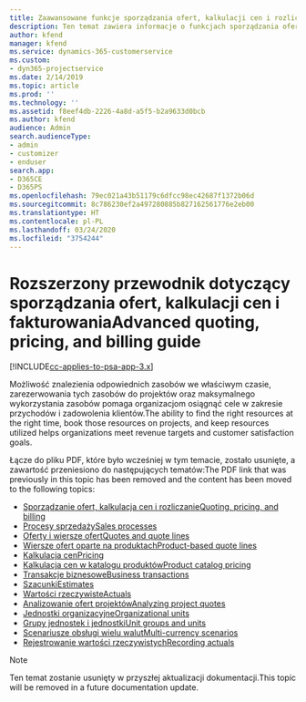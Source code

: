```yaml
---
title: Zaawansowane funkcje sporządzania ofert, kalkulacji cen i rozliczania
description: Ten temat zawiera informacje o funkcjach sporządzania ofert, kalkulacji cen i rozliczania w programie Project Service Automation.
author: kfend
manager: kfend
ms.service: dynamics-365-customerservice
ms.custom:
- dyn365-projectservice
ms.date: 2/14/2019
ms.topic: article
ms.prod: ''
ms.technology: ''
ms.assetid: f8eef4db-2226-4a8d-a5f5-b2a9633d0bcb
ms.author: kfend
audience: Admin
search.audienceType:
- admin
- customizer
- enduser
search.app:
- D365CE
- D365PS
ms.openlocfilehash: 79ec021a43b51179c6dfcc98ec42687f1372b06d
ms.sourcegitcommit: 8c786230ef2a497280885b827162561776e2eb00
ms.translationtype: HT
ms.contentlocale: pl-PL
ms.lasthandoff: 03/24/2020
ms.locfileid: "3754244"
---
```

# <a name="advanced-quoting-pricing-and-billing-guide"></a><span data-ttu-id="bf450-103">Rozszerzony przewodnik dotyczący sporządzania ofert, kalkulacji cen i fakturowania</span><span class="sxs-lookup"><span data-stu-id="bf450-103">Advanced quoting, pricing, and billing guide</span></span>

[!INCLUDE[cc-applies-to-psa-app-3.x](../../includes/cc-applies-to-psa-app-3x.md)]

<span data-ttu-id="bf450-104">Możliwość znalezienia odpowiednich zasobów we właściwym czasie, zarezerwowania tych zasobów do projektów oraz maksymalnego wykorzystania zasobów pomaga organizacjom osiągnąć cele w zakresie przychodów i zadowolenia klientów.</span><span class="sxs-lookup"><span data-stu-id="bf450-104">The ability to find the right resources at the right time, book those resources on projects, and keep resources utilized helps organizations meet revenue targets and customer satisfaction goals.</span></span> 

<span data-ttu-id="bf450-105">Łącze do pliku PDF, które było wcześniej w tym temacie, zostało usunięte, a zawartość przeniesiono do następujących tematów:</span><span class="sxs-lookup"><span data-stu-id="bf450-105">The PDF link that was previously in this topic has been removed and the content has been moved to the following topics:</span></span>

- [<span data-ttu-id="bf450-106">Sporządzanie ofert, kalkulacja cen i rozliczanie</span><span class="sxs-lookup"><span data-stu-id="bf450-106">Quoting, pricing, and billing</span></span>](../quote-bill-price.md)
- [<span data-ttu-id="bf450-107">Procesy sprzedaży</span><span class="sxs-lookup"><span data-stu-id="bf450-107">Sales processes</span></span>](../basic-sales-process.md)
- [<span data-ttu-id="bf450-108">Oferty i wiersze ofert</span><span class="sxs-lookup"><span data-stu-id="bf450-108">Quotes and quote lines</span></span>](../basic-quote-lines.md)
- [<span data-ttu-id="bf450-109">Wiersze ofert oparte na produktach</span><span class="sxs-lookup"><span data-stu-id="bf450-109">Product-based quote lines</span></span>](../product-based-quote-lines.md)
- [<span data-ttu-id="bf450-110">Kalkulacja cen</span><span class="sxs-lookup"><span data-stu-id="bf450-110">Pricing</span></span>](../basic-pricing.md)
- [<span data-ttu-id="bf450-111">Kalkulacja cen w katalogu produktów</span><span class="sxs-lookup"><span data-stu-id="bf450-111">Product catalog pricing</span></span>](../product-catalog-pricing.md)
- [<span data-ttu-id="bf450-112">Transakcje biznesowe</span><span class="sxs-lookup"><span data-stu-id="bf450-112">Business transactions</span></span>](../basic-business-transactions.md)
- [<span data-ttu-id="bf450-113">Szacunki</span><span class="sxs-lookup"><span data-stu-id="bf450-113">Estimates</span></span>](../estimates.md)
- [<span data-ttu-id="bf450-114">Wartości rzeczywiste</span><span class="sxs-lookup"><span data-stu-id="bf450-114">Actuals</span></span>](../actuals.md)
- [<span data-ttu-id="bf450-115">Analizowanie ofert projektów</span><span class="sxs-lookup"><span data-stu-id="bf450-115">Analyzing project quotes</span></span>](../basic-analyzing-quotes.md)
- [<span data-ttu-id="bf450-116">Jednostki organizacyjne</span><span class="sxs-lookup"><span data-stu-id="bf450-116">Organizational units</span></span>](../advanced-organizational.md)
- [<span data-ttu-id="bf450-117">Grupy jednostek i jednostki</span><span class="sxs-lookup"><span data-stu-id="bf450-117">Unit groups and units</span></span>](../advanced-units.md)
- [<span data-ttu-id="bf450-118">Scenariusze obsługi wielu walut</span><span class="sxs-lookup"><span data-stu-id="bf450-118">Multi-currency scenarios</span></span>](../advanced-currency.md)
- [<span data-ttu-id="bf450-119">Rejestrowanie wartości rzeczywistych</span><span class="sxs-lookup"><span data-stu-id="bf450-119">Recording actuals</span></span>](../advanced-actuals.md)

> [!NOTE]
> <span data-ttu-id="bf450-120">Ten temat zostanie usunięty w przyszłej aktualizacji dokumentacji.</span><span class="sxs-lookup"><span data-stu-id="bf450-120">This topic will be removed in a future documentation update.</span></span> 
